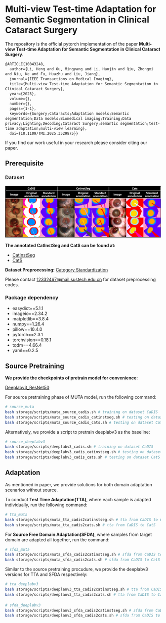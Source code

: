 # Multi-view Test-time Adaptation for Semantic Segmentation in Clinical Cataract Surgery
The repository is the official pytorch implementation of the paper **Multi-view Test-time Adaptation for Semantic Segmentation in Clinical Cataract Surgery**. 
```
@ARTICLE{10843248,
  author={Li, Heng and Ou, Mingyang and Li, Haojin and Qiu, Zhongxi and Niu, Ke and Fu, Huazhu and Liu, Jiang},
  journal={IEEE Transactions on Medical Imaging}, 
  title={Multi-view Test-time Adaptation for Semantic Segmentation in Clinical Cataract Surgery}, 
  year={2025},
  volume={},
  number={},
  pages={1-1},
  keywords={Surgery;Cataracts;Adaptation models;Semantic segmentation;Data models;Biomedical imaging;Training;Data privacy;Lighting;Decoding;Cataract Surgery;semantic segmentation;test-time adaptation;multi-view learning},
  doi={10.1109/TMI.2025.3529875}}
```
If you find our work useful in your research please consider citing our paper.

## Prerequisite
### Dataset
![](https://github.com/liamheng/CAI-algorithms/blob/main/figs/dataset_overview_github.png)

**The annotated CatInstSeg and CatS can be found at:**

- [CatInstSeg](https://github.com/liamheng/CAI-algorithms/blob/main/storage/datasets/CatInstSeg)
- [CatS](https://github.com/liamheng/CAI-algorithms/blob/main/storage/datasets/CatS)

**Dataset Preprocessing:** [Category Standardization](https://github.com/liamheng/CAI-algorithms/blob/main/Category%20Standardization.pdf)

Please contact 12332467@mail.sustech.edu.cn for dataset preprocessing codes.

### Package dependency

- easydict==5.1.1
- imageio==2.34.2
- matplotlib==3.8.4
- numpy==1.26.4
- pillow==10.4.0
- pytorch==2.3.1
- torchvision==0.18.1
- tqdm==4.66.4
- yaml==0.2.5

## Source Pretraining

**We provide the checkpoints of pretrain model for convenience:**

[Deeplabv3_ResNet50](https://www.dropbox.com/scl/fi/c4gd9jw8tq471o5jxu95l/deeplabv3_cadis.pth?rlkey=pqotfmc5cpb7crklbawvz0dl3&st=xgoxvc61&dl=0)


For source pretraining phase of MUTA model, run the following command:

```sh
# source_muta
bash storage/scripts/muta_source_cadis.sh # training on dataset CaDIS
bash storage/scripts/muta_source_cadis_catinstseg.sh # testing on dataset CatInstSeg
bash storage/scripts/muta_source_cadis_cats.sh # testing on dataset CatS
```

Alternatively, we provide a script to pretrain deeplabv3 as the baseline:
```sh
# source_deeplabv3
bash storage/scripts/deeplabv3_cadis.sh # training on dataset CaDIS
bash storage/scripts/deeplabv3_cadis_catinstseg.sh # testing on dataset CatInstSeg
bash storage/scripts/deeplabv3_cadis_cats.sh # testing on dataset CatS
```

## Adaptation
As mentioned in paper, we provide solutions for both domain adaptation scenarios without source.

To conduct **Test Time Adaptation(TTA)**, where each sample is adapted individually, run the following command:

```sh
# tta_muta
bash storage/scripts/muta_tta_cadis2catinstseg.sh # tta from CaDIS to CatInstSeg
bash storage/scripts/muta_tta_cadis2cats.sh # tta from CaDIS to CatS
```

For **Source Free Domain Adaptation(SFDA)**, where samples from target domain are adapted all together, run the command:

```sh
# sfda_muta
bash storage/scripts/muta_sfda_cadis2catinstseg.sh # sfda from CaDIS to CatInstSeg
bash storage/scripts/muta_sfda_cadis2cats.sh # sfda from CaDIS to CatS
```

Similar to the source pretraining procudure, we provide the deeplabv3 versions for TTA and SFDA respectively:

```sh
# tta_deeplabv3
bash storage/scripts/deeplanv3_tta_cadis2catinstseg.sh # tta from CaDIS to CatInstSeg
bash storage/scripts/deeplanv3_tta_cadis2cats.sh # tta from CaDIS to CatS

# sfda_deeplabv3
bash storage/scripts/deeplanv3_sfda_cadis2catinstseg.sh # sfda from CaDIS to CatInstSeg
bash storage/scripts/deeplanv3_sfda_cadis2cats.sh # sfda from CaDIS to CatS
```
